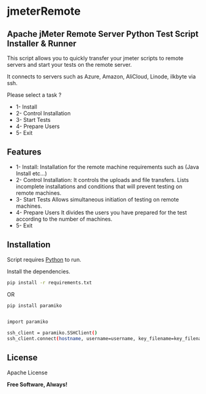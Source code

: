 # jmeterRemote
## Apache jMeter Remote Server Python Test Script Installer &amp; Runner

This script allows you to quickly transfer your jmeter scripts to remote servers and start your tests on the remote server.

It connects to servers such as Azure, Amazon, AliCloud, Linode, ilkbyte via ssh.

Please select a task ?
- 1- Install
- 2- Control Installation
- 3- Start Tests
- 4- Prepare Users
- 5- Exit

## Features
- 1- Install: 
	Installation for the remote machine requirements such as (Java Install etc...)
- 2- Control Installation:
	It controls the uploads and file transfers. Lists incomplete installations and conditions that will prevent testing on remote machines.
- 3- Start Tests
	Allows simultaneous initiation of testing on remote machines.
- 4- Prepare Users
	It divides the users you have prepared for the test according to the number of machines.
- 5- Exit

## Installation

Script requires [Python](https://www.python.org/) to run.

Install the dependencies.
```sh
pip install -r requirements.txt
```

OR


```sh
pip install paramiko


import paramiko

ssh_client = paramiko.SSHClient()
ssh_client.connect(hostname, username=username, key_filename=key_filename, password=password)

```


## License

Apache License

**Free Software, Always!**